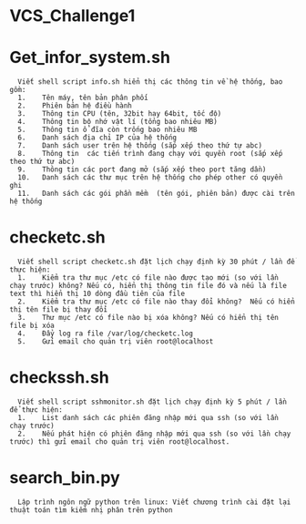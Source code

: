 # VCS_Challenge1
# Get_infor_system.sh 
      Viết shell script info.sh hiển thị các thông tin về hệ thống, bao gồm:
      1.	Tên máy, tên bản phân phối
      2.	Phiên bản hệ điều hành
      3.	Thông tin CPU (tên, 32bit hay 64bit, tốc độ)
      4.	Thông tin bộ nhớ vật lí (tổng bao nhiêu MB)
      5.	Thông tin ổ đĩa còn trống bao nhiêu MB
      6.	Danh sách địa chỉ IP của hệ thống
      7.	Danh sách user trên hệ thống (sắp xếp theo thứ tự abc)
      8.	Thông tin  các tiến trình đang chạy với quyền root (sắp xếp theo thứ tự abc)
      9.	Thông tin các port đang mở (sắp xếp theo port tăng dần)
      10.	Danh sách các thư mục trên hệ thống cho phép other có quyền ghi
      11.	Danh sách các gói phần mềm  (tên gói, phiên bản) được cài trên hệ thống
# checketc.sh
      Viết shell script checketc.sh đặt lịch chạy định kỳ 30 phút / lần để thực hiện:
      1.	Kiểm tra thư mục /etc có file nào được tạo mới (so với lần chạy trước) không? Nếu có, hiển thị thông tin file đó và nếu là file text thì hiển thị 10 dòng đầu tiên của file
      2.	Kiểm tra thư mục /etc có file nào thay đổi không?  Nếu có hiển thị tên file bị thay đổi
      3.	Thư mục /etc có file nào bị xóa không? Nếu có hiển thị tên file bị xóa
      4.	Đẩy log ra file /var/log/checketc.log
      5.	Gửi email cho quản trị viên root@localhost
# checkssh.sh
      Viết shell script sshmonitor.sh đặt lịch chạy định kỳ 5 phút / lần để thực hiện:
      1.	List danh sách các phiên đăng nhập mới qua ssh (so với lần chạy trước)
      2.	Nếu phát hiện có phiên đăng nhập mới qua ssh (so với lần chạy trước) thì gửi email cho quản trị viên root@localhost.
# search_bin.py
      Lập trình ngôn ngữ python trên linux: Viết chương trình cài đặt lại thuật toán tìm kiếm nhị phân trên python 
